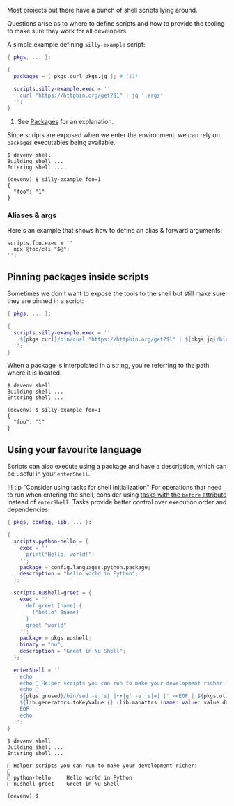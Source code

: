 Most projects out there have a bunch of shell scripts lying around.

Questions arise as to where to define scripts and how to provide the tooling to make sure they work for all developers.

A simple example defining `silly-example` script:

```nix title="devenv.nix"
{ pkgs, ... }:

{
  packages = [ pkgs.curl pkgs.jq ]; # (1)!

  scripts.silly-example.exec = ''
    curl "https://httpbin.org/get?$1" | jq '.args'
  '';
}
```

1. See [Packages](packages.md) for an explanation.

Since scripts are exposed when we enter the environment, we can rely on ``packages`` executables being available.

```shell-session
$ devenv shell
Building shell ...
Entering shell ...

(devenv) $ silly-example foo=1
{
  "foo": "1"
}
```

### Aliases & args
Here's an example that shows how to define an alias & forward arguments:
```
scripts.foo.exec = ''
  npx @foo/cli "$@";
'';
```

## Pinning packages inside scripts

Sometimes we don't want to expose the tools to the shell but still make sure they are pinned in a script:

```nix title="devenv.nix"
{ pkgs, ... }:

{
  scripts.silly-example.exec = ''
    ${pkgs.curl}/bin/curl "https://httpbin.org/get?$1" | ${pkgs.jq}/bin/jq '.args'
  '';
}
```

When a package is interpolated in a string, you're referring to the path where it is located.

```shell-session
$ devenv shell
Building shell ...
Entering shell ...

(devenv) $ silly-example foo=1
{
  "foo": "1"
}
```

## Using your favourite language

Scripts can also execute using a package and have a description, which can be useful in your `enterShell`.

!!! tip "Consider using tasks for shell initialization"
    For operations that need to run when entering the shell, consider using [tasks with the `before` attribute](tasks.md#entershell--entertest) instead of `enterShell`. Tasks provide better control over execution order and dependencies.

```nix title="devenv.nix"
{ pkgs, config, lib, ... }:

{
  scripts.python-hello = {
    exec = ''
      print("Hello, world!")
    '';
    package = config.languages.python.package;
    description = "hello world in Python";
  };

  scripts.nushell-greet = {
    exec = ''
      def greet [name] {
        ["hello" $name]
      }
      greet "world"
    '';
    package = pkgs.nushell;
    binary = "nu";
    description = "Greet in Nu Shell";
  };

  enterShell = ''
    echo
    echo 🦾 Helper scripts you can run to make your development richer:
    echo 🦾
    ${pkgs.gnused}/bin/sed -e 's| |••|g' -e 's|=| |' <<EOF | ${pkgs.util-linuxMinimal}/bin/column -t | ${pkgs.gnused}/bin/sed -e 's|^|🦾 |' -e 's|••| |g'
    ${lib.generators.toKeyValue {} (lib.mapAttrs (name: value: value.description) config.scripts)}
    EOF
    echo
  '';
}
```

```shell-session
$ devenv shell
Building shell ...
Entering shell ...

🦾 Helper scripts you can run to make your development richer:
🦾
🦾 python-hello     Hello world in Python
🦾 nushell-greet    Greet in Nu Shell

(devenv) $
```
